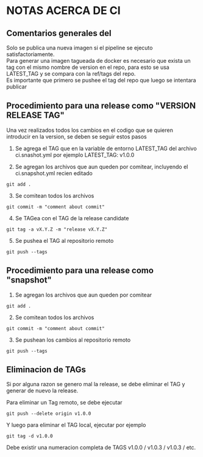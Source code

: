 # NOTAS ACERCA DE CI

## Comentarios generales del

Solo se publica una nueva imagen si el pipeline se ejecuto satisfactoriamente.  
Para generar una imagen tagueada de docker es necesario que exista un tag con el mismo nombre de version en el repo, para esto se usa LATEST_TAG y se compara con la ref/tags del repo.  
Es importante que primero se pushee el tag del repo que luego se intentara publicar

## Procedimiento para una release como "VERSION RELEASE TAG"

Una vez realizados todos los cambios en el codigo que se quieren introducir en la version, se deben se seguir estos pasos

1. Se agrega el TAG que en la variable de entorno LATEST_TAG del archivo ci.snashot.yml por ejemplo
   LATEST_TAG: v1.0.0

2. Se agregan los archivos que aun queden por comitear, incluyendo el ci.snapshot.yml recien editado

`git add .`

3. Se comitean todos los archivos

`git commit -m "comment about commit"`

4. Se TAGea con el TAG de la release candidate

`git tag -a vX.Y.Z -m "release vX.Y.Z"`

5. Se pushea el TAG al repositorio remoto

`git push --tags`

## Procedimiento para una release como "snapshot"

1. Se agregan los archivos que aun queden por comitear

`git add .`

2. Se comitean todos los archivos

`git commit -m "comment about commit"`

3. Se pushean los cambios al repositorio remoto

`git push --tags`


## Eliminacion de TAGs

Si por alguna razon se genero mal la release, se debe eliminar el TAG y generar de nuevo la release.  

Para eliminar un Tag remoto, se debe ejecutar

`git push --delete origin v1.0.0`

Y luego para eliminar el TAG local, ejecutar por ejemplo

`git tag -d v1.0.0`

Debe existir una numeracion completa de TAGS v1.0.0 / v1.0.3 / v1.0.3 / etc.
